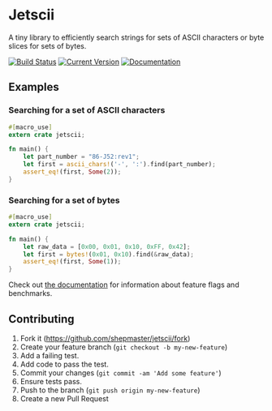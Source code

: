 # Jetscii

A tiny library to efficiently search strings for sets of ASCII
characters or byte slices for sets of bytes.

[![Build Status](https://travis-ci.org/shepmaster/jetscii.svg)](https://travis-ci.org/shepmaster/jetscii) [![Current Version](http://meritbadge.herokuapp.com/jetscii)](https://crates.io/crates/jetscii) [![Documentation](https://docs.rs/jetscii/badge.svg)][docs]


## Examples

### Searching for a set of ASCII characters

```rust
#[macro_use]
extern crate jetscii;

fn main() {
    let part_number = "86-J52:rev1";
    let first = ascii_chars!('-', ':').find(part_number);
    assert_eq!(first, Some(2));
}
```

### Searching for a set of bytes

```rust
#[macro_use]
extern crate jetscii;

fn main() {
    let raw_data = [0x00, 0x01, 0x10, 0xFF, 0x42];
    let first = bytes!(0x01, 0x10).find(&raw_data);
    assert_eq!(first, Some(1));
}
```

Check out [the documentation][docs] for information about feature flags and benchmarks.

[docs]: https://docs.rs/jetscii/

## Contributing

1. Fork it (https://github.com/shepmaster/jetscii/fork)
2. Create your feature branch (`git checkout -b my-new-feature`)
3. Add a failing test.
4. Add code to pass the test.
5. Commit your changes (`git commit -am 'Add some feature'`)
6. Ensure tests pass.
7. Push to the branch (`git push origin my-new-feature`)
8. Create a new Pull Request
